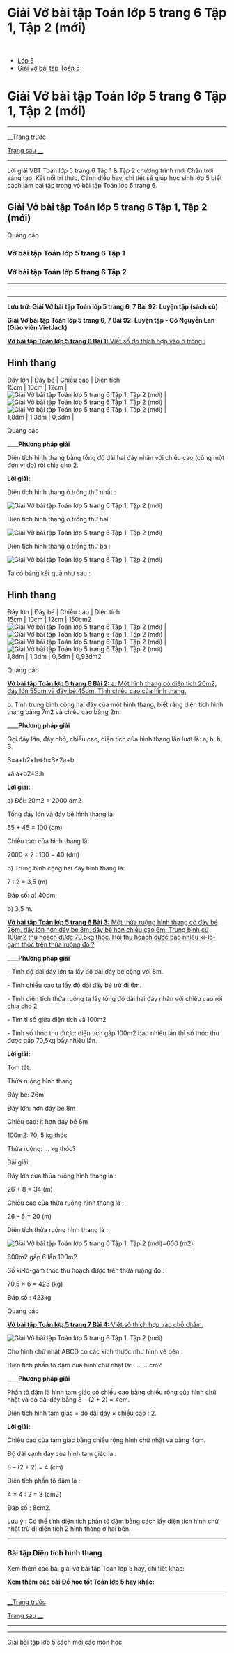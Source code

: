 # Giải Vở bài tập Toán lớp 5 trang 6 Tập 1, Tập 2 (mới)

﻿

  * [Lớp 5](https://vietjack.com/series/lop-5.jsp)
  * [Giải vở bài tập Toán 5](https://vietjack.com/giai-vo-bai-tap-toan-5/index.jsp)



# Giải Vở bài tập Toán lớp 5 trang 6 Tập 1, Tập 2 (mới)

* * *

[__Trang trước](https://vietjack.com/giai-vo-bai-tap-toan-5/bai-91-dien-tich-hinh-thang.jsp)

[Trang sau __](https://vietjack.com/giai-vo-bai-tap-toan-5/bai-93-luyen-tap-chung.jsp)

* * *

Lời giải VBT Toán lớp 5 trang 6 Tập 1 & Tập 2 chương trình mới Chân trời sáng tạo, Kết nối tri thức, Cánh diều hay, chi tiết sẽ giúp học sinh lớp 5 biết cách làm bài tập trong vở bài tập Toán lớp 5 trang 6.

## Giải Vở bài tập Toán lớp 5 trang 6 Tập 1, Tập 2 (mới)

Quảng cáo

### Vở bài tập Toán lớp 5 trang 6 Tập 1

### Vở bài tập Toán lớp 5 trang 6 Tập 2

* * *

* * *

* * *

**Lưu trữ: Giải Vở bài tập Toán lớp 5 trang 6, 7 Bài 92: Luyện tập (sách cũ)**

**Giải Vở bài tập Toán lớp 5 trang 6, 7 Bài 92: Luyện tập - Cô Nguyễn Lan (Giáo viên VietJack)**

[**Vở bài tập Toán lớp 5 trang 6 Bài 1:** Viết số đo thích hợp vào ô trống : ](https://vietjack.com/giai-vo-bai-tap-toan-5/bai-1-trang-6-vbt-toan-5-tap-2.jsp)

Hình thang  
---  
Đáy lớn | Đáy bé | Chiều cao | Diện tích  
15cm | 10cm | 12cm |   
![Giải Vở bài tập Toán lớp 5 trang 6 Tập 1, Tập 2 \(mới\)](https://vietjack.com/giai-vo-bai-tap-toan-5/images/bai-1-trang-6-vbt-toan-5-tap-2.PNG) | ![Giải Vở bài tập Toán lớp 5 trang 6 Tập 1, Tập 2 \(mới\)](https://vietjack.com/giai-vo-bai-tap-toan-5/images/bai-1-trang-6-vbt-toan-5-tap-2-1.PNG) | ![Giải Vở bài tập Toán lớp 5 trang 6 Tập 1, Tập 2 \(mới\)](https://vietjack.com/giai-vo-bai-tap-toan-5/images/bai-1-trang-6-vbt-toan-5-tap-2-2.PNG) |   
1,8dm | 1,3dm | 0,6dm |   
  
Quảng cáo

____**Phương pháp giải**

Diện tích hình thang bằng tổng độ dài hai đáy nhân với chiều cao (cùng một đơn vị đo) rồi chia cho 2.

**Lời giải:**

Diện tích hình thang ô trống thứ nhất :

![Giải Vở bài tập Toán lớp 5 trang 6 Tập 1, Tập 2 \(mới\)](https://vietjack.com/giai-vo-bai-tap-toan-5/images/bai-1-trang-6-vbt-toan-5-tap-2-4.PNG)

Diện tích hình thang ô trống thứ hai :

![Giải Vở bài tập Toán lớp 5 trang 6 Tập 1, Tập 2 \(mới\)](https://vietjack.com/giai-vo-bai-tap-toan-5/images/bai-1-trang-6-vbt-toan-5-tap-2-5.PNG)

Diện tích hình thang ô trống thứ ba :

![Giải Vở bài tập Toán lớp 5 trang 6 Tập 1, Tập 2 \(mới\)](https://vietjack.com/giai-vo-bai-tap-toan-5/images/bai-1-trang-6-vbt-toan-5-tap-2-6.PNG)

Ta có bảng kết quả như sau :

Hình thang  
---  
Đáy lớn | Đáy bé | Chiều cao | Diện tích  
15cm | 10cm | 12cm | 150cm2  
![Giải Vở bài tập Toán lớp 5 trang 6 Tập 1, Tập 2 \(mới\)](https://vietjack.com/giai-vo-bai-tap-toan-5/images/bai-1-trang-6-vbt-toan-5-tap-2.PNG) | ![Giải Vở bài tập Toán lớp 5 trang 6 Tập 1, Tập 2 \(mới\)](https://vietjack.com/giai-vo-bai-tap-toan-5/images/bai-1-trang-6-vbt-toan-5-tap-2-1.PNG) | ![Giải Vở bài tập Toán lớp 5 trang 6 Tập 1, Tập 2 \(mới\)](https://vietjack.com/giai-vo-bai-tap-toan-5/images/bai-1-trang-6-vbt-toan-5-tap-2-2.PNG) | ![Giải Vở bài tập Toán lớp 5 trang 6 Tập 1, Tập 2 \(mới\)](https://vietjack.com/giai-vo-bai-tap-toan-5/images/bai-1-trang-6-vbt-toan-5-tap-2-3.PNG)  
1,8dm | 1,3dm | 0,6dm | 0,93dm2  
  
Quảng cáo

[**Vở bài tập Toán lớp 5 trang 6 Bài 2:** a. Một hình thang có diện tích 20m2, đáy lớn 55dm và đáy bé 45dm. Tính chiều cao của hình thang.](https://vietjack.com/giai-vo-bai-tap-toan-5/bai-2-trang-6-vbt-toan-5-tap-2.jsp)

b. Tính trung bình cộng hai đáy của một hình thang, biết rằng diện tích hình thang bằng 7m2 và chiều cao bằng 2m.

____**Phương pháp giải**

Gọi đáy lớn, đáy nhỏ, chiều cao, diện tích của hình thang lần lượt là: a; b; h; S.

S=a+b2×h⇒h=S×2a+b

và a+b2=S:h

**Lời giải:**

a) Đổi: 20m2 = 2000 dm2

Tổng đáy lớn và đáy bé hình thang là:

55 + 45 = 100 (dm)

Chiều cao của hình thang là:

2000 × 2 : 100 = 40 (dm)

b) Trung bình cộng hai đáy hình thang là: 

7 : 2 = 3,5 (m)

Đáp số: a) 40dm;

b) 3,5 m.

[**Vở bài tập Toán lớp 5 trang 6 Bài 3:** Một thửa ruộng hình thang có đáy bé 26m, đáy lớn hơn đáy bé 8m, đáy bé hơn chiều cao 6m. Trung bình cứ 100m2 thu hoạch được 70,5kg thóc. Hỏi thu hoạch được bao nhiêu ki-lô-gam thóc trên thửa ruộng đó ?](https://vietjack.com/giai-vo-bai-tap-toan-5/bai-3-trang-6-vbt-toan-5-tap-2.jsp)

____**Phương pháp giải**

\- Tính độ dài đáy lớn ta lấy độ dài đáy bé cộng với 8m.

\- Tính chiều cao ta lấy độ dài đáy bé trừ đi 6m.

\- Tính diện tích thửa ruộng ta lấy tổng độ dài hai đáy nhân với chiều cao rồi chia cho 2.

\- Tìm tỉ số giữa diện tích và 100m2

\- Tính số thóc thu được: diện tích gấp 100m2 bao nhiêu lần thì số thóc thu được gấp 70,5kg bấy nhiêu lần.

**Lời giải:**

Tóm tắt:

Thửa ruộng hình thang

Đáy bé: 26m

Đáy lớn: hơn đáy bé 8m

Chiều cao: ít hơn đáy bé 6m

100m2: 70, 5 kg thóc

Thửa ruộng: ... kg thóc?

Bài giải:

Đáy lớn của thửa ruộng hình thang là :

26 + 8 = 34 (m)

Chiều cao của thửa ruộng hình thang là :

26 – 6 = 20 (m)

Diện tích thửa ruộng hình thang là :

![Giải Vở bài tập Toán lớp 5 trang 6 Tập 1, Tập 2 \(mới\)](https://vietjack.com/giai-vo-bai-tap-toan-5/images/bai-3-trang-6-vbt-toan-5-tap-2.PNG)=600 (m2)

600m2 gấp 6 lần 100m2

Số ki-lô-gam thóc thu hoạch được trên thửa ruộng đó :

70,5 × 6 = 423 (kg)

Đáp số : 423kg

Quảng cáo

[**Vở bài tập Toán lớp 5 trang 7 Bài 4:** Viết số thích hợp vào chỗ chấm. ](https://vietjack.com/giai-vo-bai-tap-toan-5/bai-4-trang-7-vbt-toan-5-tap-2.jsp)

![Giải Vở bài tập Toán lớp 5 trang 6 Tập 1, Tập 2 \(mới\)](https://vietjack.com/giai-vo-bai-tap-toan-5/images/bai-4-trang-7-vbt-toan-5-tap-2.PNG)

Cho hình chữ nhật ABCD có các kích thước như hình vẽ bên :

Diện tích phần tô đậm của hình chữ nhật là: ………cm2

____**Phương pháp giải**

Phần tô đậm là hình tam giác có chiều cao bằng chiều rộng của hình chữ nhật và độ dài đáy bằng 8 – (2 + 2) = 4cm.

Diện tích hình tam giác = độ dài đáy × chiều cao : 2.

**Lời giải:**

Chiều cao của tam giác bằng chiều rộng hình chữ nhật và bằng 4cm.

Độ dài cạnh đáy của hình tam giác là :

8 – (2 + 2) = 4 (cm)

Diện tích phần tô đậm là :

4 × 4 : 2 = 8 (cm2)

Đáp số : 8cm2.

Lưu ý : Có thể tính diện tích phần tô đậm bằng cách lấy diện tích hình chữ nhật trừ đi diện tích 2 hình thang ở hai bên. 

* * *

### **Bài tập Diện tích hình thang**

Xem thêm các bài giải vở bài tập Toán lớp 5 hay, chi tiết khác:

**Xem thêm các bài Để học tốt Toán lớp 5 hay khác:**

* * *

[__Trang trước](https://vietjack.com/giai-vo-bai-tap-toan-5/bai-91-dien-tich-hinh-thang.jsp)

[Trang sau __](https://vietjack.com/giai-vo-bai-tap-toan-5/bai-93-luyen-tap-chung.jsp)

* * *

* * *

Giải bài tập lớp 5 sách mới các môn học

